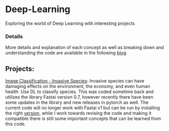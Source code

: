 # Deep-Learning
Exploring the world of Deep Learning with interesting projects


### Details

More details and explanation of each concept as well as breaking down and understanding the code are available in the following [blog](http://datasciencediscovery.com/analytics_street/Deep-Learning.html).

## Projects:

[Image Classification - Invasive Species](http://datasciencediscovery.com/coders_corner/Deep-Learning-image-classification.html): Invasive species can have damaging effects on the environment, the economy, and even human health. Use DL to classify species. This was coded sometime back and utilizes the library Fastai version 0.7, however recently there have been some updates in the library and new releases in pytorch as well. The current code will no longer work with Fastai v1 but can be run by installing the right [version](https://forums.fast.ai/t/fastai-v0-7-install-issues-thread/24652), while I work towards revising the code and making it compatible there is still some important concepts that can be learned from this code.
